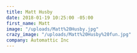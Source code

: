 ```yaml
---
title: Matt Husby
date: 2018-01-19 10:25:00 -05:00
first_name: Matt
image: "/uploads/Matt%20Husby.jpg"
crazy_image: "/uploads/Matt%20Husby%20fun.jpg"
company: Automattic Inc
---
```


